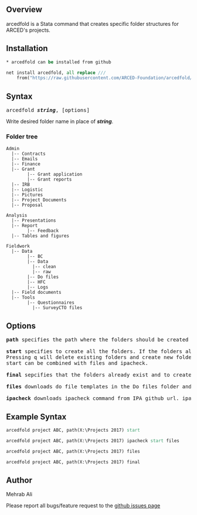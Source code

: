 ## Overview

arcedfold is a Stata command that creates specific folder structures for ARCED's projects.


## Installation
```stata
* arcedfold can be installed from github

net install arcedfold, all replace ///
	from("https://raw.githubusercontent.com/ARCED-Foundation/arcedfold/main")
```


## Syntax
<pre>
arcedfold <b><i>string</i></b>, [options]
</pre>

Write desired folder name in place of **_string_**.

### Folder tree
```
Admin
  |-- Contracts
  |-- Emails
  |-- Finance
  |-- Grant
        |-- Grant application
        |-- Grant reports
  |-- IRB
  |-- Logistic
  |-- Pictures
  |-- Project Documents
  |-- Proposal
  
Analysis
  |-- Presentations
  |-- Report
   		|-- Feedback
  |-- Tables and figures
  
Fieldwork
  |-- Data
        |-- BC
        |-- Data
          |-- clean
          |-- raw
        |-- Do files
        |-- HFC
        |-- Logs
  |-- Field documents
  |-- Tools
    	|-- Questionnaires
          |-- SurveyCTO files

```

## Options
<pre>
<b>path</b> specifies the path where the folders should be created

<b>start</b> specifies to create all the folders. If the folders already exist, this will ask whether to delete the existing folders and create new one. 
Pressing q will delete existing folders and create new folder. Entering BREAK will stop executing the command. 
start can be combined with files and ipacheck.

<b>final</b> sepcifies that the folders already exist and to create the file list.

<b>files</b> downloads do file templates in the Do files folder and the ipacheck HFC templates in the HFC folder. files can be combined with start and ipacheck.

<b>ipacheck</b> downloads ipacheck command from IPA github url. ipacheck can be combined with start and files.
</pre>
 
## Example Syntax
```stata
arcedfold project ABC, path(X:\Projects 2017) start

arcedfold project ABC, path(X:\Projects 2017) ipacheck start files

arcedfold project ABC, path(X:\Projects 2017) files

arcedfold project ABC, path(X:\Projects 2017) final
```
## Author
Mehrab Ali


Please report all bugs/feature request to the <a href="https://github.com/ARCED-Foundation/arcedfold/issues" target="_blank"> github issues page</a>

